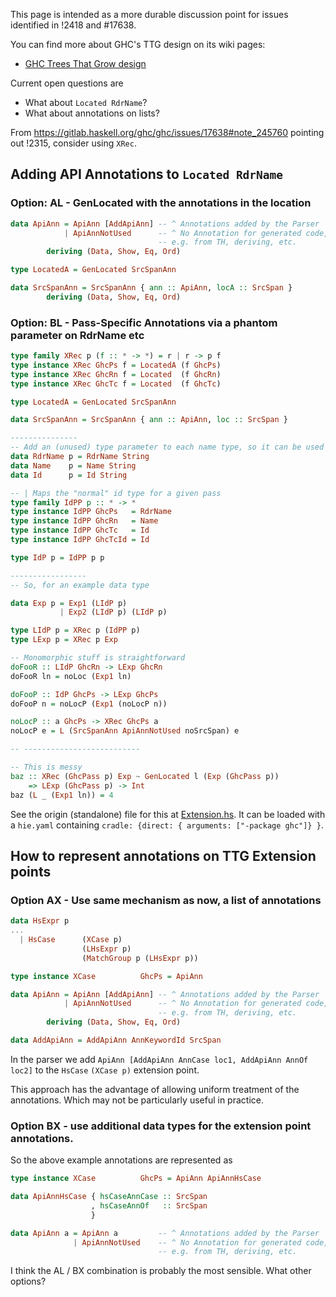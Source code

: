 This page is intended as a more durable discussion point for issues identified in !2418 and #17638.

You can find more about GHC's TTG design on its wiki pages:
* [GHC Trees That Grow design](https://gitlab.haskell.org/ghc/ghc/wikis/implementing-trees-that-grow)

Current open questions are

- What about `Located RdrName`?
- What about annotations on lists?

From https://gitlab.haskell.org/ghc/ghc/issues/17638#note_245760 pointing out !2315, consider using `XRec`.

## Adding API Annotations to `Located RdrName`

### Option: AL - GenLocated with the annotations in the location

```haskell
data ApiAnn = ApiAnn [AddApiAnn] -- ^ Annotations added by the Parser
            | ApiAnnNotUsed      -- ^ No Annotation for generated code,
                                 -- e.g. from TH, deriving, etc.
        deriving (Data, Show, Eq, Ord)

type LocatedA = GenLocated SrcSpanAnn

data SrcSpanAnn = SrcSpanAnn { ann :: ApiAnn, locA :: SrcSpan }
        deriving (Data, Show, Eq, Ord)
```

### Option: BL - Pass-Specific Annotations via a phantom parameter on RdrName etc 

```haskell
type family XRec p (f :: * -> *) = r | r -> p f
type instance XRec GhcPs f = LocatedA (f GhcPs)
type instance XRec GhcRn f = Located  (f GhcRn)
type instance XRec GhcTc f = Located  (f GhcTc)

type LocatedA = GenLocated SrcSpanAnn

data SrcSpanAnn = SrcSpanAnn { ann :: ApiAnn, loc :: SrcSpan }

---------------
-- Add an (unused) type parameter to each name type, so it can be used in `XRec`
data RdrName p = RdrName String
data Name    p = Name String
data Id      p = Id String

-- | Maps the "normal" id type for a given pass
type family IdPP p :: * -> *
type instance IdPP GhcPs   = RdrName
type instance IdPP GhcRn   = Name
type instance IdPP GhcTc   = Id
type instance IdPP GhcTcId = Id

type IdP p = IdPP p p

-----------------
-- So, for an example data type

data Exp p = Exp1 (LIdP p)
           | Exp2 (LIdP p) (LIdP p)

type LIdP p = XRec p (IdPP p)
type LExp p = XRec p Exp

-- Monomorphic stuff is straightforward
doFooR :: LIdP GhcRn -> LExp GhcRn
doFooR ln = noLoc (Exp1 ln)

doFooP :: IdP GhcPs -> LExp GhcPs
doFooP n = noLocP (Exp1 (noLocP n))

noLocP :: a GhcPs -> XRec GhcPs a
noLocP e = L (SrcSpanAnn ApiAnnNotUsed noSrcSpan) e

-- --------------------------

-- This is messy
baz :: XRec (GhcPass p) Exp ~ GenLocated l (Exp (GhcPass p))
    => LExp (GhcPass p) -> Int
baz (L _ (Exp1 ln)) = 4

```

See the origin (standalone) file for this at [Extension.hs](uploads/d8c2264fbabafa75275ffd52f9de4dbf/Extension.hs). It can be loaded with a `hie.yaml` containing `cradle: {direct: { arguments: ["-package ghc"]} }`.

## How to represent annotations on TTG Extension points

### Option AX - Use same mechanism as now, a list of annotations

```haskell
data HsExpr p
...
  | HsCase      (XCase p)
                (LHsExpr p)
                (MatchGroup p (LHsExpr p))

type instance XCase          GhcPs = ApiAnn

data ApiAnn = ApiAnn [AddApiAnn] -- ^ Annotations added by the Parser
            | ApiAnnNotUsed      -- ^ No Annotation for generated code,
                                 -- e.g. from TH, deriving, etc.
        deriving (Data, Show, Eq, Ord)

data AddApiAnn = AddApiAnn AnnKeywordId SrcSpan
```

In the parser we add `ApiAnn [AddApiAnn AnnCase loc1, AddApiAnn AnnOf loc2]` to the `HsCase` `(XCase p)` extension point.

This approach has the advantage of allowing uniform treatment of the annotations. Which may not be particularly useful in practice.

### Option BX - use additional data types for the extension point annotations.

So the above example annotations are represented as

```haskell
type instance XCase          GhcPs = ApiAnn ApiAnnHsCase

data ApiAnnHsCase { hsCaseAnnCase :: SrcSpan
                  , hsCaseAnnOf   :: SrcSpan
                  }

data ApiAnn a = ApiAnn a         -- ^ Annotations added by the Parser
              | ApiAnnNotUsed    -- ^ No Annotation for generated code,
                                 -- e.g. from TH, deriving, etc.
```

I think the AL / BX combination is probably the most sensible.  What other options?